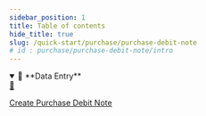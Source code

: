 ```yaml
---
sidebar_position: 1
title: Table of contents
hide_title: true
slug: /quick-start/purchase/purchase-debit-note
# id : purchase/purchase-debit-note/intro
---
```


<details open>
  <summary>📘 **Data Entry**</summary>
  <div class="details-content"> 
  
  <a href="./create-purchase-debit-note" class="card-link" >
     <div class="card3">
       <div class="icon">📄️</div>
         <div class="text">
           <p>Create Purchase Debit Note</p>
         </div>
     </div>
   </a>
   

  </div>
</details>

<!-- <details  class="advanced-details">
  <summary>🚀 **Advanced**</summary>
  <div  class="details-content">
  <a href="./create-invoice" class="card-link" >
    <div class="card3">
      <div class="icon">📄️</div>
        <div class="text">
          <p>Pending</p>
        </div>
    </div>
  </a>

   
  </div>
</details> -->
 
